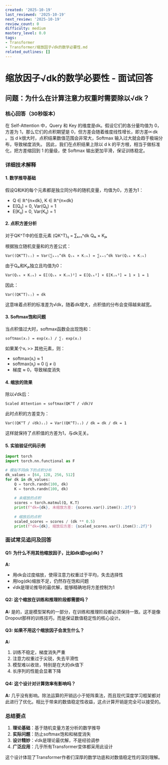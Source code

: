 ```yaml
---
created: '2025-10-19'
last_reviewed: '2025-10-19'
next_review: '2025-10-19'
review_count: 0
difficulty: medium
mastery_level: 0.0
tags:
- Transformer
- Transformer/缩放因子√dk的数学必要性.md
related_outlines: []
---
```


# 缩放因子√dk的数学必要性 - 面试回答

## 问题：为什么在计算注意力权重时需要除以√dk？

### 核心回答（30秒版本）
在 Self-Attention 中，Query 和 Key 的维度是dk。假设它们的各分量均值为 0，方差为 1，那么它们的点积期望是 0，但方差会随着维度线性增长，即方差∝dk 。当 d k很大时，点积结果数值范围会非常大，Softmax 输入过大就会趋于极端分布，导致梯度消失。
因此，我们在点积结果上除以 d k 的平方根，相当于做标准化，把方差缩回到 1 的量级，使 Softmax 输出更加平滑，保证训练稳定。

### 详细技术解释

#### 1. 数学推导基础
假设Q和K的每个元素都是独立同分布的随机变量，均值为0，方差为1：
- Q ∈ ℝ^{n×dk}, K ∈ ℝ^{n×dk}
- E[Qᵢⱼ] = 0, Var(Qᵢⱼ) = 1
- E[Kᵢⱼ] = 0, Var(Kᵢⱼ) = 1

#### 2. 点积方差分析
对于QK^T中的任意元素 (QK^T)ᵢⱼ = ∑ₖ₌₁^dk Qᵢₖ × Kⱼₖ

根据独立随机变量和的方差公式：
```
Var((QK^T)ᵢⱼ) = Var(∑ₖ₌₁^dk Qᵢₖ × Kⱼₖ) = ∑ₖ₌₁^dk Var(Qᵢₖ × Kⱼₖ)
```

由于Qᵢₖ和Kⱼₖ独立且均值为0：
```
Var(Qᵢₖ × Kⱼₖ) = E[(Qᵢₖ × Kⱼₖ)²] = E[Qᵢₖ²] × E[Kⱼₖ²] = 1 × 1 = 1
```

因此：
```
Var((QK^T)ᵢⱼ) = dk
```

这意味着点积的标准差为√dk，随着dk增大，点积值的分布会变得越来越宽。

#### 3. Softmax饱和问题
当点积值过大时，softmax函数会出现饱和：
```
softmax(xᵢ) = exp(xᵢ) / ∑ⱼ exp(xⱼ)
```

如果某个xᵢ >> 其他元素，则：
- softmax(xᵢ) ≈ 1
- softmax(xⱼ) ≈ 0 (j ≠ i)
- 梯度 ≈ 0，导致梯度消失

#### 4. 缩放的效果
除以√dk后：
```
Scaled Attention = softmax(QK^T / √dk)V
```

此时点积的方差变为：
```
Var((QK^T / √dk)ᵢⱼ) = Var((QK^T)ᵢⱼ) / dk = dk / dk = 1
```

这样就保持了点积值的方差为1，与dk无关。

#### 5. 实验验证代码示例
```python
import torch
import torch.nn.functional as F

# 模拟不同dk下的点积分布
dk_values = [64, 128, 256, 512]
for dk in dk_values:
    Q = torch.randn(100, dk)
    K = torch.randn(100, dk)
    
    # 未缩放的点积
    scores = torch.matmul(Q, K.T)
    print(f"dk={dk}, 未缩放方差: {scores.var().item():.2f}")
    
    # 缩放后的点积
    scaled_scores = scores / (dk ** 0.5)
    print(f"dk={dk}, 缩放后方差: {scaled_scores.var().item():.2f}")
```

### 面试常见追问及回答

#### Q1: 为什么不用其他缩放因子，比如dk或log(dk)？
**A:** 
- 用dk会过度缩放，使得注意力权重过于平均，失去选择性
- 用log(dk)缩放不足，仍然存在饱和问题
- √dk是理论推导的最优解，能够精确地将方差控制为1

#### Q2: 这个缩放在训练和推理阶段都需要吗？
**A:** 是的，这是模型架构的一部分，在训练和推理阶段都必须保持一致。这不是像Dropout那样的训练技巧，而是保证数值稳定性的核心设计。

#### Q3: 如果不用这个缩放因子会发生什么？
**A:** 
1. 训练不稳定，梯度消失严重
2. 注意力权重过于尖锐，失去平滑性
3. 模型难以收敛，特别是在大的dk值下
4. 长序列的性能会显著下降

#### Q4: 这个设计对计算效率有影响吗？
**A:** 几乎没有影响。除法运算的开销远小于矩阵乘法，而且现代深度学习框架都对此进行了优化。相比于带来的数值稳定性收益，这点计算开销是完全可以接受的。

### 总结要点
1. **理论基础**：基于随机变量方差分析的数学推导
2. **实际问题**：防止softmax饱和和梯度消失
3. **设计精妙**：√dk是理论最优解，不是经验调参
4. **广泛应用**：几乎所有Transformer变体都采用此设计

这个设计体现了Transformer作者们深厚的数学功底和对数值稳定性的深刻理解。
